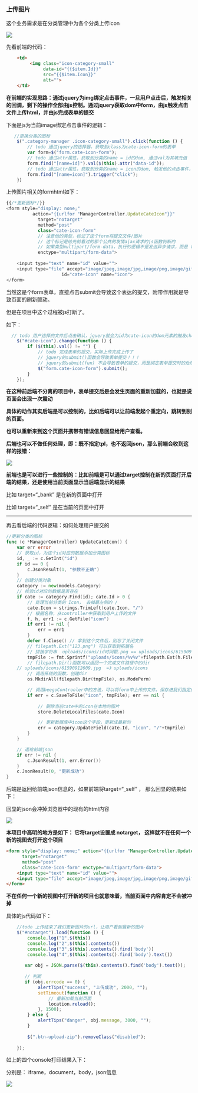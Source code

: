 ### 上传图片

这个业务需求是在分类管理中为各个分类上传icon

![](./image/30.png)



先看前端的代码：

```html
    <td>
         <img class="icon-category-small" 
              data-id="{{$item.Id}}" 
              src="{{$item.Icon}}"
              alt="">
    </td>
```

**在前端的实现思路：通过jquery为img绑定点击事件，一旦用户点击后，触发相关的回调，剩下的操作全部由js控制。通过jquery获取dom中form，由js触发点击文件上传html，并由js完成表单的提交**

下面是js为当前image绑定点击事件的逻辑：

```js
   //更换分类的图标
    $(".category-manager .icon-category-small").click(function () {
        // todo 通过jquery的选择器，获取到class为cate-icon-form的表单
        var form=$("form.cate-icon-form");
        // todo 通过attr属性，获取到分类的name = id的dom, 通过val为其填充值
        form.find("[name=id]").val($(this).attr("data-id"));
        // todo 通过attr属性，获取到分类的name = icon的dom, 触发他的点击事件，点击事件触发后，浏览器会打开弹窗，提示选择文件
        form.find("[name=icon]").trigger("click");
    })
```



上传图片相关的formhtml如下：

```js
{{/*更新图标*/}}
<form style="display: none;" 
		  action="{{urlfor "ManagerController.UpdateCateIcon"}}" 
			target="notarget" 
			method="post"
			class="cate-icon-form" 
			// 注意他的类型，标记了这个form将提交文件/图片
			// 这个标记是给先前看过的那个公共的发情ajax请求的js函数判断的
			// 如果类型multipart/form-data，执行的逻辑不是发送异步请求，而是 form.submit()
			enctype="multipart/form-data">
        
    <input type="text" name="id" value="">
    <input type="file" accept="image/jpeg,image/jpg,image/png,image/gif" 
					 id="cate-icon" name="icon">
</form>
```

当然这是个form表单，直接点击submit会导致这个表达的提交，附带作用就是导致页面的刷新颤动。

但是在项目中这个过程被js打断了。

如下：

```js
  // todo 用户选择的文件后点击确认，jquery就会为id为cate-icon的dom元素的触发change()函数
    $("#cate-icon").change(function () {
        if ($(this).val() != "") {
            // todo 完成表单的提交，实际上传完成上传了
            // jquery的submit()函数会导致表单提交！！！
            // jquery的submit(fun) 不会导致表单的提交，而是绑定表单提交时的处理函数。
            $("form.cate-icon-form").submit();
        }
    });
```

**在这种前后端不分离的项目中，表单提交后是会发生页面的重新加载的，也就是说页面会出现一次震动**

**具体的动作其实后端是可以控制的，比如后端可以让前端发起个重定向，跳转到别的页面。**

**也可以重新来到这个页面并携带有错误信息回显给用户查看。**

**后端也可以不做任何处理，即：既不指定tpl，也不返回json，那么前端会收到这样的报错：**

![](./image/31.png)



**前端也是可以进行一些控制的：比如前端是可以通过target控制在新的页面打开后端的结果，还是使用当前页面显示当后端显示的结果**

比如 target=“_bank” 是在新的页面中打开

比如 target=“_self”   是在当前的页面中打开

---

再去看后端的代码逻辑：如何处理用户提交的

```go
//更新分类的图标
func (c *ManagerController) UpdateCateIcon() {
	var err error
	// 获取id，为这个id对应的数据添加分类图标
	id, _ := c.GetInt("id")
	if id == 0 {
		c.JsonResult(1, "参数不正确")
	}
	// 创建分类对象
	category := new(models.Category)
	// 校验id对应的数据是否存在
	if cate := category.Find(id); cate.Id > 0 {
		// 处理当前分类的 Icon， 去掉最左侧的 /
		cate.Icon = strings.TrimLeft(cate.Icon, "/")
		// 根据名称，从controller中获取到用户上传的文件
		f, h, err1 := c.GetFile("icon")
		if err1 != nil {
			err = err1
		}
		defer f.Close() // 拿到这个文件后，别忘了关闭文件
		// filepath.Ext("123.png") 可以获取到拓展名
		// 拼接字符串  uploads/icons/id时间戳.png == uploads/icons/61590912609.jpg
		tmpFile := fmt.Sprintf("uploads/icons/%v%v"+filepath.Ext(h.Filename), id, time.Now().Unix())
		// filepath.Dir()函数可以返回一个完成文件路径中的dir  
    // uploads/icons/61590912609.jpg  =》 uploads/icons
		// 调用系统的函数，创建dir
		os.MkdirAll(filepath.Dir(tmpFile), os.ModePerm)

		// 调用beegoControoler中的方法，可以将form中上传的文件，保存进我们指定的这个新的目录中
		if err = c.SaveToFile("icon", tmpFile); err == nil {
      
			// 删除当前cate中的icon在本地的图片
			store.DeleteLocalFiles(cate.Icon)

			// 更新数据库中icon这个字段，更新成最新的
			err = category.UpdateField(cate.Id, "icon", "/"+tmpFile)
		}
	}

	// 返给前端json
	if err != nil {
		c.JsonResult(1, err.Error())
	}
	c.JsonResult(0, "更新成功")
}
```



后端是返回给前端json信息的，如果前端将target=“_self” ， 那么回显的结果如下：

回显的json会冲掉浏览器中的现有的html内容

![](./image/32.png)



**本项目中高明的地方是如下： 它将target设置成 notarget， 这样就不在任何一个新的视图去打开这个项目**

```html
<form style="display: none;" action="{{urlfor "ManagerController.UpdateCateIcon"}}" 
      target="notarget" 
      method="post" 
      class="cate-icon-form" enctype="multipart/form-data">
    <input type="text" name="id" value="">
    <input type="file" accept="image/jpeg,image/jpg,image/png,image/gif" id="cate-icon" name="icon">
</form>

```

**不在任何一个新的视图中打开新的项目也就意味着，当前页面中内容肯定不会被冲掉**

具体的js代码如下：

```js
    //todo 上传结束了我们更新图片的url，让用户看到最新的图片
    $("#notarget").load(function () {
        console.log("1",$(this))
        console.log("2",$(this).contents())
        console.log("3",$(this).contents().find('body'))
        console.log("4",$(this).contents().find('body').text())
      
       var obj = JSON.parse($(this).contents().find('body').text());
      
       // 判断
       if (obj.errcode == 0) {
            alertTips("success", "上传成功", 2000, "");
            setTimeout(function () {
                // 重新加载当前页面
                location.reload();
            }, 1500);
        } else {
            alertTips("danger", obj.message, 3000, "");
        }
      
        $(".btn-upload-zip").removeClass("disabled");
      
    });
```



如上的四个console打印结果入下：

分别是： iframe，document，body，json信息

![](./image/33.png)





